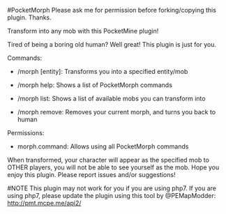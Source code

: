 #PocketMorph
Please ask me for permission before forking/copying this plugin. Thanks.

Transform into any mob with this PocketMine plugin!

Tired of being a boring old human? Well great! This plugin is just for you.

Commands:

- /morph [entity]: Transforms you into a specified entity/mob

- /morph help: Shows a list of PocketMorph commands

- /morph list: Shows a list of available mobs you can transform into

- /morph remove: Removes your current morph, and turns you back to human

Permissions:
- morph.command: Allows using all PocketMorph commands

When transformed, your character will appear as the specified mob to OTHER players, you will not be able to see yourself as the mob. Hope you enjoy this plugin. Please report issues and/or suggestions!

#NOTE
This plugin may not work for you if you are using php7. If you are using php7, please update the plugin using this tool by @PEMapModder: http://pmt.mcpe.me/api2/
